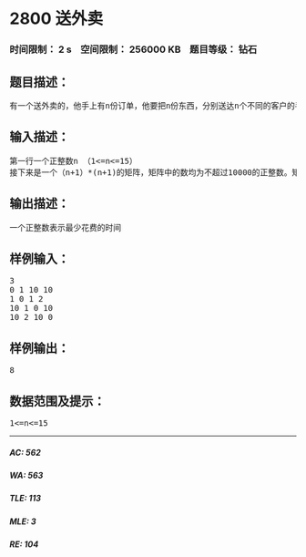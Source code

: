 # 2800 送外卖   
### 时间限制： 2 s&nbsp;&nbsp;&nbsp;&nbsp;空间限制： 256000 KB&nbsp;&nbsp;&nbsp;&nbsp;题目等级： 钻石  
## 题目描述：  

<pre>
有一个送外卖的，他手上有n份订单，他要把n份东西，分别送达n个不同的客户的手上。n个不同的客户分别在1~n个编号的城市中。送外卖的从0号城市出发，然后n个城市都要走一次（一个城市可以走多次），最后还要回到0点（他的单位），请问最短时间是多少。现在已知任意两个城市的直接通路的时间。
</pre>
  
  
## 输入描述：  

<pre>
第一行一个正整数n （1<=n<=15）
接下来是一个（n+1）*(n+1)的矩阵，矩阵中的数均为不超过10000的正整数。矩阵的i行j列表示第i-1号城市和j-1号城市之间直接通路的时间。当然城市a到城市b的直接通路时间和城市b到城市a的直接通路时间不一定相同，也就是说道路都是单向的。
</pre>
  
  
## 输出描述：  

<pre>
一个正整数表示最少花费的时间
</pre>
  
  
## 样例输入：  

<pre>
3
0 1 10 10
1 0 1 2
10 1 0 10
10 2 10 0
</pre>
  
  
## 样例输出：  

<pre>
8
</pre>
  
  
## 数据范围及提示：  

<pre>
1<=n<=15
</pre>
  
  
***  

##### AC: 562  
##### WA: 563  
##### TLE: 113  
##### MLE: 3  
##### RE: 104  
